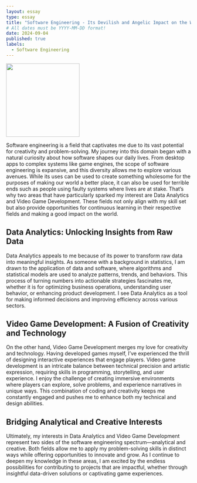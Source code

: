 ```yaml
---
layout: essay
type: essay
title: "Software Engineering - Its Devilish and Angelic Impact on the World"
# All dates must be YYYY-MM-DD format!
date: 2024-09-04
published: true
labels:
  - Software Engineering
---
```


<img width="200px" class="rounded float-start pe-4" src="https://cdn.htmr.kr/blog/thumbnail/_thumbnailWebp/1966295/Data-Analysis.webp">

Software engineering is a field that captivates me due to its vast potential for creativity and problem-solving. My journey into this domain began with a natural curiosity about how software shapes our daily lives. From desktop apps to complex systems like game engines, the scope of software engineering is expansive, and this diversity allows me to explore various avenues. While its uses can be used to create something wholesome for the purposes of making our world a better place, it can also be used for terrible ends such as people using faulty systems where lives are at stake. That’s why two areas that have particularly sparked my interest are Data Analytics and Video Game Development. These fields not only align with my skill set but also provide opportunities for continuous learning in their respective fields and making a good impact on the world.

## Data Analytics: Unlocking Insights from Raw Data

Data Analytics appeals to me because of its power to transform raw data into meaningful insights. As someone with a background in statistics, I am drawn to the application of data and software, where algorithms and statistical models are used to analyze patterns, trends, and behaviors. This process of turning numbers into actionable strategies fascinates me, whether it is for optimizing business operations, understanding user behavior, or enhancing product development. I see Data Analytics as a tool for making informed decisions and improving efficiency across various sectors.

## Video Game Development: A Fusion of Creativity and Technology

On the other hand, Video Game Development merges my love for creativity and technology. Having developed games myself, I’ve experienced the thrill of designing interactive experiences that engage players. Video game development is an intricate balance between technical precision and artistic expression, requiring skills in programming, storytelling, and user experience. I enjoy the challenge of creating immersive environments where players can explore, solve problems, and experience narratives in unique ways. This combination of coding and creativity keeps me constantly engaged and pushes me to enhance both my technical and design abilities.

## Bridging Analytical and Creative Interests

Ultimately, my interests in Data Analytics and Video Game Development represent two sides of the software engineering spectrum—analytical and creative. Both fields allow me to apply my problem-solving skills in distinct ways while offering opportunities to innovate and grow. As I continue to deepen my knowledge in these areas, I am excited by the endless possibilities for contributing to projects that are impactful, whether through insightful data-driven solutions or captivating game experiences.
